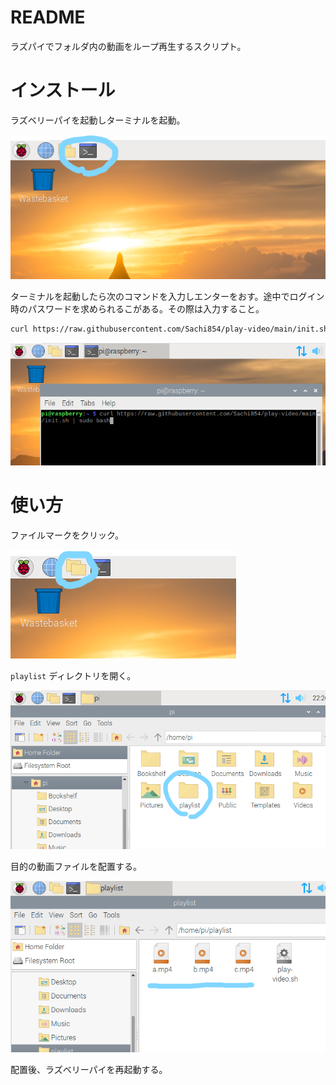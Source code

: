 # README

ラズパイでフォルダ内の動画をループ再生するスクリプト。

# インストール

ラズベリーパイを起動しターミナルを起動。

![](./imgs/a.png)

ターミナルを起動したら次のコマンドを入力しエンターをおす。途中でログイン時のパスワードを求められるこがある。その際は入力すること。

```bash
curl https://raw.githubusercontent.com/Sachi854/play-video/main/init.sh | sudo bash
```

![](./imgs/b.png)

# 使い方

ファイルマークをクリック。

![](./imgs/c.png)

``playlist`` ディレクトリを開く。

![](./imgs/d.png)

目的の動画ファイルを配置する。

![](./imgs/e.png)

配置後、ラズベリーパイを再起動する。

